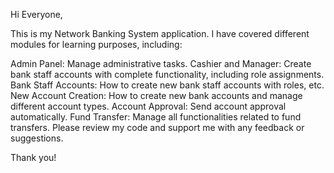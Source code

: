Hi Everyone,

This is my Network Banking System application. I have covered different modules for learning purposes, including:

Admin Panel: Manage administrative tasks.
Cashier and Manager: Create bank staff accounts with complete functionality, including role assignments.
Bank Staff Accounts: How to create new bank staff accounts with roles, etc.
New Account Creation: How to create new bank accounts and manage different account types.
Account Approval: Send account approval automatically.
Fund Transfer: Manage all functionalities related to fund transfers.
Please review my code and support me with any feedback or suggestions.

Thank you!
